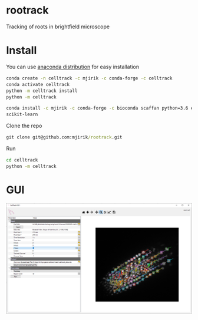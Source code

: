 # rootrack
Tracking of roots in brightfield microscope


# Install 

You can use [anaconda distribution](https://docs.conda.io/en/latest/miniconda.html)
for easy installation 

```bash
conda create -n celltrack -c mjirik -c conda-forge -c celltrack 
conda activate celltrack
python -m celltrack install
python -m celltrack
```

```bash
conda install -c mjirik -c conda-forge -c bioconda scaffan python=3.6 exsu
scikit-learn
```

Clone the repo

```cmd
git clone git@github.com:mjirik/rootrack.git
```

Run

```cmd
cd celltrack
python -m celltrack
```

# GUI
![graphics](docs/graphics/screenshot_gui03.png)
